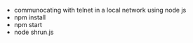 - communocating with telnet in a local network using node js
- npm install
- npm start
- node shrun.js
